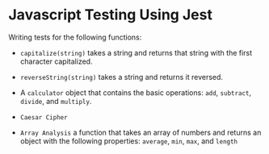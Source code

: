 # Javascript Testing Using Jest

Writing tests for the following functions:

* `capitalize(string)` takes a string and returns that string with the first character capitalized.

* `reverseString(string)` takes a string and returns it reversed.

* A `calculator` object that contains the basic operations: `add`, `subtract`, `divide`, and `multiply`.

* `Caesar Cipher`

* `Array Analysis` a function that takes an array of numbers and returns an object with the following properties: `average`, `min`, `max`, and `length`
